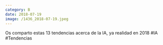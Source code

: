 ```yaml
--- 
category: B 
date: 2018-07-19 
image: /1436_2018-07-19.jpeg 
--- 
```


Os comparto estas 13 tendencias acerca de la IA, ya realidad en 2018 #IA #Tendencias